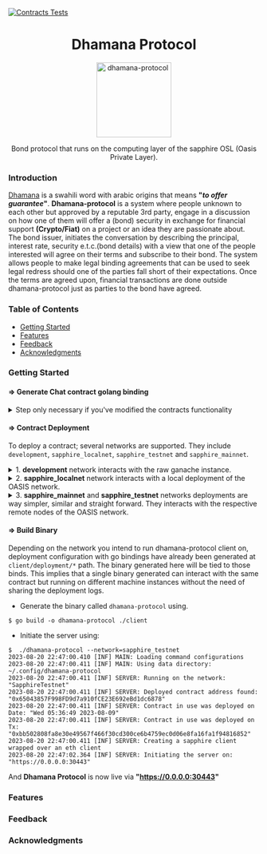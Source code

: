 [![Contracts Tests](https://github.com/dmigwi/dhamana-protocol/actions/workflows/contract-tests.yaml/badge.svg)](https://github.com/dmigwi/dhamana-protocol/actions/workflows/contract-tests.yaml)

<h1 align="center"> Dhamana Protocol </h1>
<p align="center">
    <img alt="dhamana-protocol" src="https://github.com/dmigwi/dhamana-protocol/assets/22055953/0c0709c9-cb94-41b7-8463-dbd8f9dfb258" width="150">
  </a>
</p>
<p align="center">Bond protocol that runs on the computing layer of the sapphire OSL (Oasis Private Layer).</p>

<!--
<p align="center">
  <a href="https://itunes.apple.com/us/app/gitpoint/id1251245162?mt=8">
    <img alt="Download on the App Store" title="App Store" src="http://i.imgur.com/0n2zqHD.png" width="140">
  </a>
  <a href="https://play.google.com/store/apps/details?id=com.gitpoint">
    <img alt="Get it on Google Play" title="Google Play" src="http://i.imgur.com/mtGRPuM.png" width="140">
  </a>-->
</p>

### Introduction

[Dhamana](https://en.wiktionary.org/wiki/dhamana) is a swahili word with arabic origins that means __"*to offer guarantee*"__. **Dhamana-protocol** is a system where people unknown to each other but approved by a reputable 3rd party, engage in a discussion on how one of them will offer a (bond) security in exchange for financial support **(Crypto/Fiat)** on a project or an idea they are passionate about. 
The bond issuer, initiates the conversation by describing the principal, interest rate, security e.t.c.(bond details) with a view that one of the people interested will agree on their terms and subscribe to their bond.
The system allows people to make legal binding agreements that can be used to seek legal redress should one of the parties fall short of their expectations.
Once the terms are agreed upon, financial transactions are done outside dhamana-protocol just as parties to the bond have agreed.

### Table of Contents
- [Getting Started](#getting-started)
- [Features](#features)
- [Feedback](#feedback)
- [Acknowledgments](#acknowledgments)

### Getting Started

#### => Generate Chat contract golang binding
<details>
<summary>Step only necessary if you've modified the contracts functionality</summary>
This go bindings enable the use of goethereum when interacting with the deployed contracts
</details> 

#### => Contract Deployment
To deploy a contract; several networks are supported. They include `development`, `sapphire_localnet`, `sapphire_testnet` and `sapphire_mainnet`.
<details>
<summary>1. <strong>development</strong> network interacts with the raw ganache instance.</summary>
- To deploy; <a href="https://trufflesuite.com/docs/ganache/quickstart/#1-install-ganache">install ganache</a> then check for its installation. <strong>(Terminal Window 1)</strong>

```
$ which ganache 
~/.nvm/versions/node/v18.0.0/bin/ganache 
```
- Start up ganache:
```
$ ganache
ganache v7.9.0 (@ganache/cli: 0.10.0, @ganache/core: 0.10.0)
Starting RPC server

Available Accounts
==================
(0) 0xcf7c8a3f10504Df1407088Ad9eFc6D0466645E73 (1000 ETH)
(1) 0x696aE3BA64a757deE6039C848bA831697379d1C4 (1000 ETH)
(2) 0xA21e897831A9D00F74bD9d72CbF17FeddA8E4845 (1000 ETH)
...
```

- Run the contract deployment.  It will deploy the contract, export the deployment log and generate go config bindings for the development network. <strong>(Terminal Window 2)</strong>
```
$ pnpm run deploy_development
> dhamana-protocol@0.0.1 deploy_development ~/golang/src/github.com/dmigwi/dhamana-protocol
> ./node_modules/.bin/truffle migrate --network development --describe-json >> build/deploy_development.log && pnpm gen_deployment_config build/deploy_development.log

> dhamana-protocol@0.0.1 gen_deployment_config ~/golang/src/github.com/dmigwi/dhamana-protocol
> go run ./deployInfo  "build/deploy_development.log"

2023/08/20 21:38:12 Log deployment information has me written to : client/deployment/development/deployment.go
```
</details>
<details>
<summary>2. <strong>sapphire_localnet</strong> network interacts with a local deployment of the OASIS network.</summary>
- To deploy install the backend by running a docker container. <strong>(Terminal Window 1)</strong>

```
$ ./setup_localnet.sh  
sapphire-dev 2023-07-10-gitbacd168 (oasis-core: 22.2.8, sapphire-paratime: 0.5.2, oasis-web3-gateway: 3.3.0-gitbacd168)

Starting oasis-net-runner with sapphire...
Starting postgresql...
Starting oasis-web3-gateway...
Bootstrapping network and populating account(s) (this might take a minute)...

Available Accounts
==================
(0) 0x9Bde9f59ef7b76A5283eB15F93f73aeD9aF044aF (1000 TEST)
(1) 0xdf46bb474947756741dc1257ed0f54848606670D (1000 TEST)

...
Private Keys
==================
(0) 0xe32c076b6bafa297fa50d0a8dcee339edea7b52153bbe5860faa0f2424623ba4
(1) 0xa87903873df7e7157010f341af7692326a54fa012e175bb0c91b5ed89395eb8b
...
```
- Export the private key on the command line. This Private key will be from the account funding the contract deployment. <strong>(Terminal Window 2)</strong>

```
export PRIVATE_KEY="0xe32c076b6bafa297fa50d0a8dcee339edea7b52153bbe5860faa0f2424623ba4"
```
  - Run the contract deployment.  It will deploy the contract, export the deployment log and generate go config bindings for the sapphire_localnet network.
```
$ pnpm run deploy_sapphire_localnet
> dhamana-protocol@0.0.1 deploy_sapphire_localnet ~/golang/src/github.com/dmigwi/dhamana-protocol
> ./node_modules/.bin/truffle migrate --network sapphire_localnet --describe-json >> build/deploy_sapphire_localnet.log && pnpm gen_deployment_config build/deploy_sapphire_localnet.log

  ⠏ Blocks: 0            Seconds: 0
> dhamana-protocol@0.0.1 gen_deployment_config ~/golang/src/github.com/dmigwi/dhamana-protocol
> go run ./deployInfo  "build/deploy_sapphire_localnet.log"

2023/08/20 21:58:09 Log deployment information has me written to : client/deployment/sapphirelocalnet/deployment.go
```
</details>
<details>
<summary>3. <strong>sapphire_mainnet</strong> and <strong>sapphire_testnet</strong> networks deployments are way simpler, similar and straight forward. They interacts with the respective remote nodes of the OASIS network.</summary>
- Export the respectve network private key on the command line. This Private key will be from the account funding the contract deployment. <strong>(Terminal Window 1)</strong>

```
export PRIVATE_KEY="0xe.....4"
```
  - Run the contract deployment.  It will deploy the contract, export the deployment log and generate go config bindings for the sapphire_testnet network.
```
$ pnpm run deploy_sapphire_testnet 
> dhamana-protocol@0.0.1 deploy_sapphire_testnet ~/golang/src/github.com/dmigwi/dhamana-protocol
> ./node_modules/.bin/truffle migrate --network sapphire_testnet --describe-json >> build/deploy_sapphire_testnet.log && pnpm gen_deployment_config build/deploy_sapphire_testnet.log

  ⠏ Blocks: 2            Seconds: 21
> dhamana-protocol@0.0.1 gen_deployment_config ~/golang/src/github.com/dmigwi/dhamana-protocol
> go run ./deployInfo  "build/deploy_sapphire_testnet.log"

2023/08/20 22:08:44 Log deployment information has me written to : client/deployment/sapphiretestnet/deployment.go
```
</details>

#### => Build Binary
Depending on the network you intend to run dhamana-protocol client on, deployment configuration with go bindings have already been generated at `client/deployment/*` path. The binary generated here will be tied to those binds.
This implies that a single binary generated can interact with the same contract but running on different machine instances without the need of sharing the deployment logs.

- Generate the binary called `dhamana-protocol` using.
```
$ go build -o dhamana-protocol ./client
```
- Initiate the server using:
```
$  ./dhamana-protocol --network=sapphire_testnet
2023-08-20 22:47:00.410 [INF] MAIN: Loading command configurations
2023-08-20 22:47:00.411 [INF] MAIN: Using data directory: ~/.config/dhamana-protocol
2023-08-20 22:47:00.411 [INF] SERVER: Running on the network: "SapphireTestnet"
2023-08-20 22:47:00.411 [INF] SERVER: Deployed contract address found: "0x65043857F998FD9d7a910fCE23E692eBd1dc6878"
2023-08-20 22:47:00.411 [INF] SERVER: Contract in use was deployed on Date: "Wed 05:36:49 2023-08-09"
2023-08-20 22:47:00.411 [INF] SERVER: Contract in use was deployed on Tx: "0xbb502808fa8e30e49567f466f30cd300ce6b4759ec0d06e8fa16fa1f94816852"
2023-08-20 22:47:00.411 [INF] SERVER: Creating a sapphire client wrapped over an eth client
2023-08-20 22:47:02.364 [INF] SERVER: Initiating the server on: "https://0.0.0.0:30443"
```

And **Dhamana Protocol** is now live via **"https://0.0.0.0:30443"**

### Features

### Feedback

### Acknowledgments

